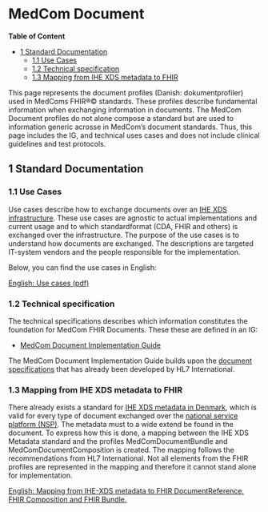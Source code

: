 <!-- HomePage -->
# MedCom Document 
<!-- below is the table of content. Ensure to update it. -->
**Table of Content**
- [1 Standard Documentation](#1-standard-documentation)
  * [1.1 Use Cases](#11-use-cases)
  * [1.2 Technical specification](#12-technical-specification)
  * [1.3 Mapping from IHE XDS metadata to FHIR](#13-mapping-from-ihe-xds-metadata-to-fhir)

This page represents the document profiles (Danish: dokumentprofiler) used in MedComs FHIR®© standards. These profiles describe fundamental information when exchanging information in documents. The MedCom Document profiles do not alone compose a standard but are used to information generic acrosse in MedCom’s document standards. Thus, this page includes the IG, and technical uses cases and does not include clinical guidelines and test protocols. 
 
## 1 Standard Documentation

### 1.1 Use Cases

Use cases describe how to exchange documents over an [IHE XDS infrastructure](https://profiles.ihe.net/ITI/TF/Volume1/index.html). These use cases are agnostic to actual implementations and current usage and to which standardformat (CDA, FHIR and others) is exchanged over the infrastructure. The purpose of the use cases is to understand how documents are exchanged. The descriptions are targeted IT-system vendors and the people responsible for the implementation.

Below, you can find the use cases in English:

[English: Use cases (pdf)](assets/documents/UseCases-ENG.pdf) 

### 1.2 Technical specification

The technical specifications describes which information constitutes the foundation for MedCom FHIR Documents. These  these are defined in an IG:
 * <a href="https://build.fhir.org/ig/medcomdk/dk-medcom-document/index.html" target="_blank">MedCom Document Implementation Guide</a>

The MedCom Document Implementation Guide builds upon the [document specifications](https://hl7.org/fhir/R4/documents.html) that has already been developed by HL7 International. 

### 1.3 Mapping from IHE XDS metadata to FHIR
There already exists a standard for <a href="https://svn.medcom.dk/svn/releases/Standarder/IHE/DK_profil_metadata/" target="_blank">IHE XDS metadata in Denmark</a>, which is valid for every type of document exchanged over the [national service platform (NSP)](https://www.nspop.dk/display/Web3/Introduktion+til+NSP-platformen). The metadata must to a wide extend be found in the document. To express how this is done, a mapping between the IHE XDS Metadata standard and the profiles MedComDocumentBundle and MedComDocumentComposition is created. The mapping follows the recommendations from HL7 International. Not all elements from the FHIR profiles are represented in the mapping and therefore it cannot stand alone for implementation.

[English: Mapping from IHE-XDS metadata to FHIR DocumentReference, FHIR Composition and FHIR Bundle.](assets/documents/Mapping_from_IHE-XDS_metadata_to_FHIR.md) <br>
